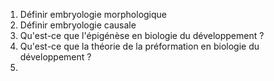 1. Définir embryologie morphologique
2. Définir embryologie causale
3. Qu'est-ce que l'épigénèse en biologie du développement ?
4. Qu'est-ce que la théorie de la préformation en biologie du développement ?
5. 
